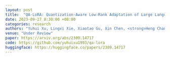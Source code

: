 ```yaml
---
layout: post
title:  "QA-LoRA: Quantization-Aware Low-Rank Adaptation of Large Language Models"
date: 2023-09-27 8:30:00 +08:00
categories: research
authors: "Yuhui Xu, Lingxi Xie, Xiaotao Gu, Xin Chen, <strong>Heng Chang</strong>, Hengheng Zhang, Zhensu Chen, Xiaopeng Zhang, Qi Tian"
venue: "Under Review"
paper: https://arxiv.org/abs/2309.14717
code: https://github.com/yuhuixu1993/qa-lora
huggingface: https://huggingface.co/papers/2309.14717
---
```

